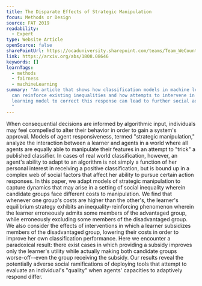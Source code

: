 ```yaml
---
title: The Disparate Effects of Strategic Manipulation
focus: Methods or Design
source: FAT 2019
readability:
  - Expert
type: Website Article
openSource: false
sharePointUrl: https://ocaduniversity.sharepoint.com/teams/Team_WeCount/Shared%20Documents/Resources%20and%20Tools/Literature%20(curated)/The%20Disparate%20Effects%20of%20Strategic%20Manipulation.pdf
link: https://arxiv.org/abs/1808.08646
keywords: []
learnTags:
  - methods
  - fairness
  - machineLearning
summary: "An article that shows how classification models in machine learning
  can reinforce existing inequalities and how attempts to intervene in the
  learning model to correct this response can lead to further social adversity.
  "
---
```

When consequential decisions are informed by algorithmic input, individuals may feel compelled to alter their behavior in order to gain a system's approval. Models of agent responsiveness, termed "strategic manipulation," analyze the interaction between a learner and agents in a world where all agents are equally able to manipulate their features in an attempt to "trick" a published classifier. In cases of real world classification, however, an agent's ability to adapt to an algorithm is not simply a function of her personal interest in receiving a positive classification, but is bound up in a complex web of social factors that affect her ability to pursue certain action responses. In this paper, we adapt models of strategic manipulation to capture dynamics that may arise in a setting of social inequality wherein candidate groups face different costs to manipulation. We find that whenever one group's costs are higher than the other's, the learner's equilibrium strategy exhibits an inequality-reinforcing phenomenon wherein the learner erroneously admits some members of the advantaged group, while erroneously excluding some members of the disadvantaged group. We also consider the effects of interventions in which a learner subsidizes members of the disadvantaged group, lowering their costs in order to improve her own classification performance. Here we encounter a paradoxical result: there exist cases in which providing a subsidy improves only the learner's utility while actually making both candidate groups worse-off--even the group receiving the subsidy. Our results reveal the potentially adverse social ramifications of deploying tools that attempt to evaluate an individual's "quality" when agents' capacities to adaptively respond differ.